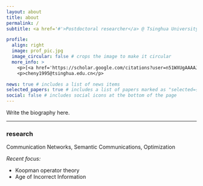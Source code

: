 ```yaml
---
layout: about
title: about
permalink: /
subtitle: <a href='#'>Postdoctoral researcher</a> @ Tsinghua University

profile:
  align: right
  image: prof_pic.jpg
  image_circular: false # crops the image to make it circular
  more_info: >
    <p>[<a href='https://scholar.google.com/citations?user=n51WXUgAAAAJ&hl=en&oi=ao'>Google Scholar</a>]</p>
    <p>cheny1995@tsinghua.edu.cn</p>

news: true # includes a list of news items
selected_papers: true # includes a list of papers marked as "selected={true}"
social: false # includes social icons at the bottom of the page
---
```


Write the biography here.

---

### research
Communication Networks, Semantic Communications, Optimization

*Recent focus:*
  - Koopman operator theory
  - Age of Incorrect Information